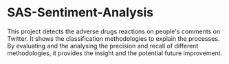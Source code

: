 # SAS-Sentiment-Analysis
This project detects the adverse drugs reactions on people's comments on Twitter.
It shows the classification methodologies to explain the processes.
By evaluating and the analysing the precision and recall of different methodologies, it provides the insight and the potential future improvement.
